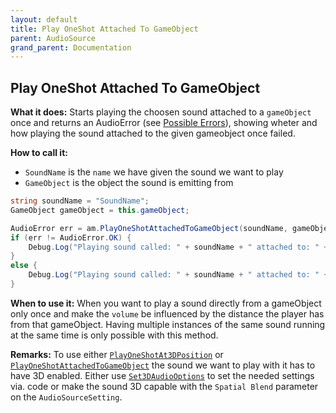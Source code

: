 ```yaml
---
layout: default
title: Play OneShot Attached To GameObject
parent: AudioSource
grand_parent: Documentation
---
```


## Play OneShot Attached To GameObject
**What it does:**
Starts playing the choosen sound attached to a ```gameObject``` once and returns an AudioError (see [Possible Errors](https://mathewhdyt.github.io/Unity-Audio-Manager/docs/documentation/index/#possible-errors)), showing wheter and how playing the sound attached to the given gameobject once failed.

**How to call it:**
- ```SoundName``` is the ```name``` we have given the sound we want to play
- ```GameObject``` is the object the sound is emitting from

```csharp
string soundName = "SoundName";
GameObject gameObject = this.gameObject;

AudioError err = am.PlayOneShotAttachedToGameObject(soundName, gameObject);
if (err != AudioError.OK) {
    Debug.Log("Playing sound called: " + soundName + " attached to: " + gameObject.name + " once failed with error id: " + err);
}
else {
    Debug.Log("Playing sound called: " + soundName + " attached to: " + gameObject.name + " once succesfull");
}
```

**When to use it:**
When you want to play a sound directly from a gameObject only once and make the ```volume``` be influenced by the distance the player has from that gameObject. Having multiple instances of the same sound running at the same time is only possible with this method.

**Remarks:**
To use either [```PlayOneShotAt3DPosition```](https://mathewhdyt.github.io/Unity-Audio-Manager/docs/documentation/audiosource/play_oneshot_at_3d_position/) or [```PlayOneShotAttachedToGameObject```](https://mathewhdyt.github.io/Unity-Audio-Manager/docs/documentation/audiosource/play_oneshot_attached_to_gameobject/) the sound we want to play with it has to have 3D enabled. Either use [```Set3DAudioOptions```](https://mathewhdyt.github.io/Unity-Audio-Manager/docs/documentation/audiosource/set_3d_audio_options/) to set the needed settings via. code or make the sound 3D capable with the ```Spatial Blend``` parameter on the ```AudioSourceSetting```.
